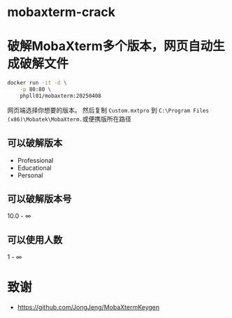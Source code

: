 # mobaxterm-crack
# 破解MobaXterm多个版本，网页自动生成破解文件
```bash
docker run -it -d \
    -p 80:80 \
    phpll01/mobaxterm:20250408
```
网页端选择你想要的版本。
然后复制 `Custom.mxtpro` 到 `C:\Program Files (x86)\Mobatek\MobaXterm.`或便携版所在路径
## 可以破解版本
- Professional
- Educational
- Personal
## 可以破解版本号
10.0 - ∞
## 可以使用人数
1 - ∞

# 致谢
- https://github.com/JongJeng/MobaXtermKeygen
